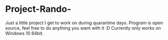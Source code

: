 # Project-Rando-
Just a little project I get to work on during quarantine days. Program is open source, feel free to do anything you want with it :D
Currently only works on Windows 10 64bit. 
